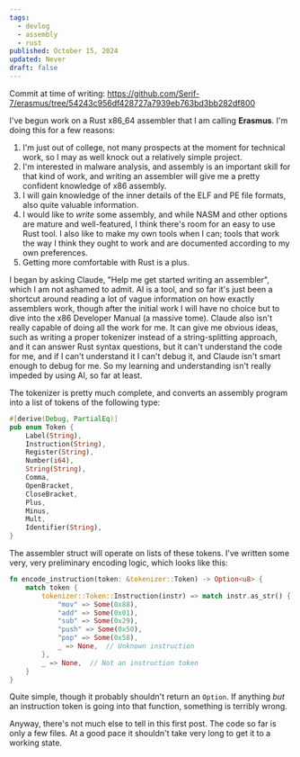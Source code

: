 ```yaml
---
tags:
  - devlog
  - assembly
  - rust
published: October 15, 2024
updated: Never
draft: false
---
```


Commit at time of writing: https://github.com/Serif-7/erasmus/tree/54243c956df428727a7939eb763bd3bb282df800

I've begun work on a Rust x86_64 assembler that I am calling **Erasmus**. I'm doing this for a few reasons:

1. I'm just out of college, not many prospects at the moment for technical work, so I may as well knock out a relatively simple project.
2. I'm interested in malware analysis, and assembly is an important skill for that kind of work, and writing an assembler will give me a pretty confident knowledge of x86 assembly.
3. I will gain knowledge of the inner details of the ELF and PE file formats, also quite valuable information.
4. I would like to *write* some assembly, and while NASM and other options are mature and well-featured, I think there's room for an easy to use Rust tool. I also like to make my own tools when I can; tools that work the way I think they ought to work and are documented according to my own preferences.
5. Getting more comfortable with Rust is a plus.

I began by asking Claude, "Help me get started writing an assembler", which I am not ashamed to admit. AI is a tool, and so far it's just been a shortcut around reading a lot of vague information on how exactly assemblers work, though after the initial work I will have no choice but to dive into the x86 Developer Manual (a massive tome). Claude also isn't really capable of doing all the work for me. It can give me obvious ideas, such as writing a proper tokenizer instead of a string-splitting approach, and it can answer Rust syntax questions, but it can't understand the code for me, and if I can't understand it I can't debug it, and Claude isn't smart enough to debug for me. So my learning and understanding isn't really impeded by using AI, so far at least.

The tokenizer is pretty much complete, and converts an assembly program into a list of tokens of the following type:

```rust
#[derive(Debug, PartialEq)]
pub enum Token {
    Label(String),
    Instruction(String),
    Register(String),
    Number(i64),
    String(String),
    Comma,
    OpenBracket,
    CloseBracket,
    Plus,
    Minus,
    Mult,
    Identifier(String),
}
```

The assembler struct will operate on lists of these tokens. I've written some very, very preliminary encoding logic, which looks like this:

```rust
fn encode_instruction(token: &tokenizer::Token) -> Option<u8> {
    match token {
        tokenizer::Token::Instruction(instr) => match instr.as_str() {
            "mov" => Some(0x88),
            "add" => Some(0x01),
            "sub" => Some(0x29),
            "push" => Some(0x50),
            "pop" => Some(0x58),
            _ => None,  // Unknown instruction
        },
        _ => None,  // Not an instruction token
    }
}
```

Quite simple, though it probably shouldn't return an `Option`. If anything *but* an instruction token is going into that function, something is terribly wrong.

Anyway, there's not much else to tell in this first post. The code so far is only a few files. At a good pace it shouldn't take very long to get it to a working state.